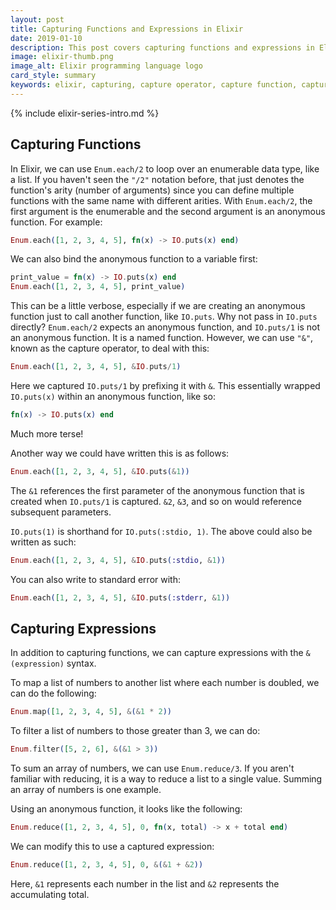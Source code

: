 ```yaml
---
layout: post
title: Capturing Functions and Expressions in Elixir
date: 2019-01-10
description: This post covers capturing functions and expressions in Elixir.
image: elixir-thumb.png
image_alt: Elixir programming language logo
card_style: summary
keywords: elixir, capturing, capture operator, capture function, capture expression
---
```


{% include elixir-series-intro.md %}

## Capturing Functions

In Elixir, we can use `Enum.each/2` to loop over an enumerable data type, like a list. If you haven't seen the `"/2"` notation before, that just denotes the function's arity (number of arguments) since you can define multiple functions with the same name with different arities. With `Enum.each/2`, the first argument is the enumerable and the second argument is an anonymous function. For example:

```elixir
Enum.each([1, 2, 3, 4, 5], fn(x) -> IO.puts(x) end)
```

We can also bind the anonymous function to a variable first:

```elixir
print_value = fn(x) -> IO.puts(x) end
Enum.each([1, 2, 3, 4, 5], print_value)
```

This can be a little verbose, especially if we are creating an anonymous function just to call another function, like `IO.puts`. Why not pass in `IO.puts` directly? `Enum.each/2` expects an anonymous function, and `IO.puts/1` is not an anonymous function. It is a named function. However, we can use `"&"`, known as the capture operator, to deal with this:

```elixir
Enum.each([1, 2, 3, 4, 5], &IO.puts/1)
```

Here we captured `IO.puts/1` by prefixing it with `&`. This essentially wrapped `IO.puts(x)` within an anonymous function, like so:

```elixir
fn(x) -> IO.puts(x) end
```

Much more terse!

Another way we could have written this is as follows:

```elixir
Enum.each([1, 2, 3, 4, 5], &IO.puts(&1))
```

The `&1` references the first parameter of the anonymous function that is created when `IO.puts/1` is captured. `&2`, `&3`, and so on would reference subsequent parameters.

`IO.puts(1)` is shorthand for `IO.puts(:stdio, 1)`. The above could also be written as such:

```elixir
Enum.each([1, 2, 3, 4, 5], &IO.puts(:stdio, &1))
```

You can also write to standard error with:

```elixir
Enum.each([1, 2, 3, 4, 5], &IO.puts(:stderr, &1))
```

## Capturing Expressions

In addition to capturing functions, we can capture expressions with the `&(expression)` syntax.

To map a list of numbers to another list where each number is doubled, we can do the following:

```elixir
Enum.map([1, 2, 3, 4, 5], &(&1 * 2))
```

To filter a list of numbers to those greater than 3, we can do:

```elixir
Enum.filter([5, 2, 6], &(&1 > 3))
```

To sum an array of numbers, we can use `Enum.reduce/3`. If you aren't familiar with reducing, it is a way to reduce a list to a single value. Summing an array of numbers is one example.

Using an anonymous function, it looks like the following:

```elixir
Enum.reduce([1, 2, 3, 4, 5], 0, fn(x, total) -> x + total end)
```

We can modify this to use a captured expression:

```elixir
Enum.reduce([1, 2, 3, 4, 5], 0, &(&1 + &2))
```

Here, `&1` represents each number in the list and `&2` represents the accumulating total.
